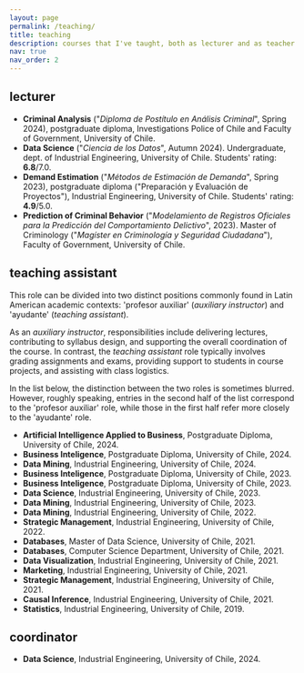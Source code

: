 ```yaml
---
layout: page
permalink: /teaching/
title: teaching
description: courses that I've taught, both as lecturer and as teacher assistant.
nav: true
nav_order: 2
---
```


<!-- For now, this page is assumed to be a static description of your courses. You can convert it to a collection similar to `_projects/` so that you can have a dedicated page for each course.

Organize your courses by years, topics, or universities, however you like!
 -->

## lecturer

- **Criminal Analysis** ("*Diploma de Postítulo en Análisis Criminal*", Spring 2024), postgraduate diploma, Investigations Police of Chile and Faculty of Government, University of Chile.
- **Data Science** ("*Ciencia de los Datos*", Autumn 2024). Undergraduate, dept. of Industrial Engineering, University of Chile. Students' rating: **6.8**/7.0.
- **Demand Estimation** ("*Métodos de Estimación de Demanda*", Spring 2023), postgraduate diploma ("Preparación y Evaluación de Proyectos"), Industrial Engineering, University of Chile. Students' rating: **4.9**/5.0.
- **Prediction of Criminal Behavior** ("*Modelamiento de Registros Oficiales para la Predicción del Comportamiento Delictivo*", 2023). Master of Criminology ("*Magíster en Criminología y Seguridad Ciudadana*"), Faculty of Government, University of Chile.



## teaching assistant

<!-- This role can be subdivided as both 'auxiliary teacher' (*profesor auxiliar*), in which the role consists into teaching students, contributing to organize the syllabus, amongst other tasks. Also, it is listed a different role, which could be translated as assistant (*ayudante*), where the role is to grade evaluations, assist students in course projects, amongst others. Here they are mixed, but roughfly the latter half are almost all 'auxiliary' roles, and the first half, assistant as described. -->

This role can be divided into two distinct positions commonly found in Latin American academic contexts: 'profesor auxiliar' (*auxiliary instructor*) and 'ayudante' (*teaching assistant*).

As an *auxiliary instructor*, responsibilities include delivering lectures, contributing to syllabus design, and supporting the overall coordination of the course. In contrast, the *teaching assistant* role typically involves grading assignments and exams, providing support to students in course projects, and assisting with class logistics.

In the list below, the distinction between the two roles is sometimes blurred. However, roughly speaking, entries in the second half of the list correspond to the 'profesor auxiliar' role, while those in the first half refer more closely to the 'ayudante' role.


- **Artificial Intelligence Applied to Business**, Postgraduate Diploma, University of Chile, 2024.
- **Business Inteligence**, Postgraduate Diploma, University of Chile, 2024.
- **Data Mining**, Industrial Engineering, University of Chile, 2024.
- **Business Inteligence**, Postgraduate Diploma, University of Chile, 2023.
- **Business Inteligence**, Postgraduate Diploma, University of Chile, 2023.
- **Data Science**, Industrial Engineering, University of Chile, 2023.
- **Data Mining**, Industrial Engineering, University of Chile, 2023.
- **Data Mining**, Industrial Engineering, University of Chile, 2022.
- **Strategic Management**, Industrial Engineering, University of Chile, 2022.
- **Databases**, Master of Data Science, University of Chile, 2021.
- **Databases**, Computer Science Department, University of Chile, 2021.
- **Data Visualization**, Industrial Engineering, University of Chile, 2021.
- **Marketing**, Industrial Engineering, University of Chile, 2021.
- **Strategic Management**, Industrial Engineering, University of Chile, 2021.
- **Causal Inference**, Industrial Engineering, University of Chile, 2021.
- **Statistics**, Industrial Engineering, University of Chile, 2019.


## coordinator
- **Data Science**, Industrial Engineering, University of Chile, 2024.


